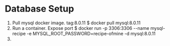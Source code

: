 # Database Setup

1. Pull mysql docker image. tag:8.0.11 
$ docker pull mysql:8.0.11
2. Run a container. Expose port
$ docker run -p 3306:3306 --name mysql-recipe -e MYSQL_ROOT_PASSWORD=recipe-ofmine -d mysql:8.0.11
3. 
